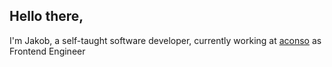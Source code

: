 ## Hello there,

I'm Jakob, a self-taught software developer, currently working at [aconso](https://www.aconso.com) as Frontend Engineer
